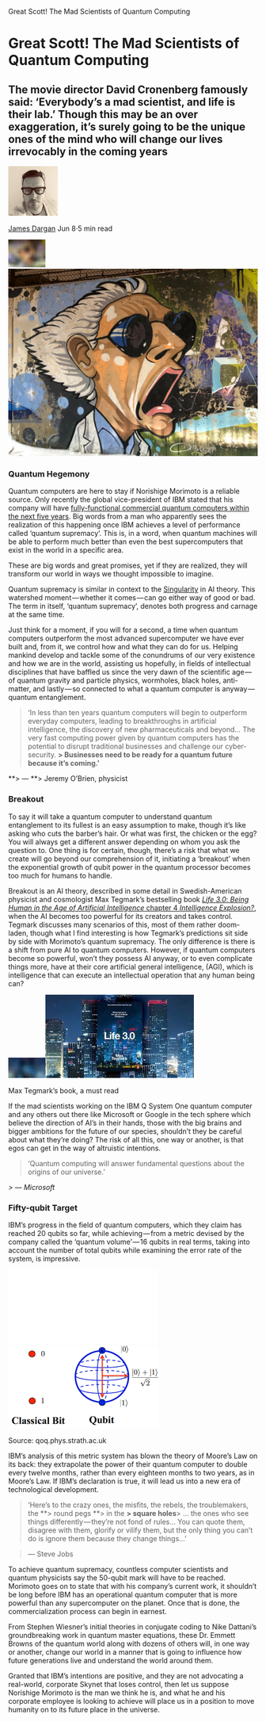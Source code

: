 Great Scott! The Mad Scientists of Quantum Computing

# Great Scott! The Mad Scientists of Quantum Computing

## The movie director David Cronenberg famously said: ‘Everybody’s a mad scientist, and life is their lab.’ Though this may be an over exaggeration, it’s surely going to be the unique ones of the mind who will change our lives irrevocably in the coming years

[![1*TOGACCO5G7L4-sNEfYLm9A.jpeg](../_resources/4e53ef9eceaa064f43614ae3f7f9c5eb.jpg)](https://hackernoon.com/@JimDargan?source=post_header_lockup)

[James Dargan](https://hackernoon.com/@JimDargan)
Jun 8·5 min read

![](../_resources/686f33ee64ecc7024df50ea09d6dcebd.png)![1*WSExxw5aY6FI90AOaRFjTQ.jpeg](../_resources/7d9377e2267a85dedaae86bf827de649.jpg)

### Quantum Hegemony

Quantum computers are here to stay if Norishige Morimoto is a reliable source. Only recently the global vice-president of IBM stated that his company will have [fully-functional commercial quantum computers within the next five years](https://www.digitimes.com/news/a20190523PD205.html). Big words from a man who apparently sees the realization of this happening once IBM achieves a level of performance called ‘quantum supremacy’. This is, in a word, when quantum machines will be able to perform much better than even the best supercomputers that exist in the world in a specific area.

These are big words and great promises, yet if they are realized, they will transform our world in ways we thought impossible to imagine.

Quantum supremacy is similar in context to the [Singularity](https://en.wikipedia.org/wiki/Technological_singularity) in AI theory. This watershed moment — whether it comes — can go either way of good or bad. The term in itself, ‘quantum supremacy’, denotes both progress and carnage at the same time.

Just think for a moment, if you will for a second, a time when quantum computers outperform the most advanced supercomputer we have ever built and, from it, we control how and what they can do for us. Helping mankind develop and tackle some of the conundrums of our very existence and how we are in the world, assisting us hopefully, in fields of intellectual disciplines that have baffled us since the very dawn of the scientific age — of quantum gravity and particle physics, wormholes, black holes, anti-matter, and lastly — so connected to what a quantum computer is anyway — quantum entanglement.

> ‘In less than ten years quantum computers will begin to outperform everyday computers, leading to breakthroughs in artificial intelligence, the discovery of new pharmaceuticals and beyond… The very fast computing power given by quantum computers has the potential to disrupt traditional businesses and challenge our cyber-security. **> Businesses need to be ready for a quantum future because it’s coming.’**

**> — **> Jeremy O’Brien, physicist

### Breakout

To say it will take a quantum computer to understand quantum entanglement to its fullest is an easy assumption to make, though it’s like asking who cuts the barber’s hair. Or what was first, the chicken or the egg? You will always get a different answer depending on whom you ask the question to. One thing is for certain, though, there’s a risk that what we create will go beyond our comprehension of it, initiating a ‘breakout’ when the exponential growth of qubit power in the quantum processor becomes too much for humans to handle.

Breakout is an AI theory, described in some detail in Swedish-American physicist and cosmologist Max Tegmark’s bestselling book [*Life 3.0*: *Being Human in the Age of Artificial Intelligence* chapter 4 *Intelligence Explosion?*](https://www.theguardian.com/books/2017/sep/22/life-30-max-tegmark-review), when the AI becomes too powerful for its creators and takes control. Tegmark discusses many scenarios of this, most of them rather doom-laden, though what I find interesting is how Tegmark’s predictions sit side by side with Morimoto’s quantum supremacy. The only difference is there is a shift from pure AI to quantum computers. However, if quantum computers become so powerful, won’t they possess AI anyway, or to even complicate things more, have at their core artificial general intelligence, (AGI), which is intelligence that can execute an intellectual operation that any human being can?

![](../_resources/4881dfaee0c9d89bc3273542f3d2b798.png)![1*y558W7G0YaajthHX-FgvmQ.jpeg](../_resources/ffc504f27b061d677b8ab971f203a791.jpg)

Max Tegmark’s book, a must read

If the mad scientists working on the IBM Q System One quantum computer and any others out there like Microsoft or Google in the tech sphere which believe the direction of AI’s in their hands, those with the big brains and bigger ambitions for the future of our species, shouldn’t they be careful about what they’re doing? The risk of all this, one way or another, is that egos can get in the way of altruistic intentions.

> ‘Quantum computing will answer fundamental questions about the origins of our universe.’

*> — Microsoft*

### Fifty-qubit Target

IBM’s progress in the field of quantum computers, which they claim has reached 20 qubits so far, while achieving — from a metric devised by the company called the ‘quantum volume’ — 16 qubits in real terms, taking into account the number of total qubits while examining the error rate of the system, is impressive.

![](../_resources/d9e7b0cb8042dff117e2802c30fb1b38.png)![1*474uezLiiX1V2CXcmAECDg.png](../_resources/5f02b7170d7997b3a13d76adcfc14c38.png)

Source: qoq.phys.strath.ac.uk

IBM’s analysis of this metric system has blown the theory of Moore’s Law on its back: they extrapolate the power of their quantum computer to double every twelve months, rather than every eighteen months to two years, as in Moore’s Law. If IBM’s declaration is true, it will lead us into a new era of technological development.

> ‘Here’s to the crazy ones, the misfits, the rebels, the troublemakers, the **> round pegs **> in the **> square holes**> … the ones who see things differently — they’re not fond of rules… You can quote them, disagree with them, glorify or vilify them, but the only thing you can’t do is ignore them because they change things…’

> — Steve Jobs

To achieve quantum supremacy, countless computer scientists and quantum physicists say the 50-qubit mark will have to be reached. Morimoto goes on to state that with his company’s current work, it shouldn’t be long before IBM has an operational quantum computer that is more powerful than any supercomputer on the planet. Once that is done, the commercialization process can begin in earnest.

From Stephen Wiesner’s initial theories in conjugate coding to Nike Dattani’s groundbreaking work in quantum master equations, these Dr. Emmett Browns of the quantum world along with dozens of others will, in one way or another, change our world in a manner that is going to influence how future generations live and understand the world around them.

Granted that IBM’s intentions are positive, and they are not advocating a real-world, corporate Skynet that loses control, then let us suppose Norishige Morimoto is the man we think he is, and what he and his corporate employee is looking to achieve will place us in a position to move humanity on to its future place in the universe.